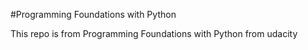 #Programming Foundations with Python

This repo is from Programming Foundations with Python from udacity